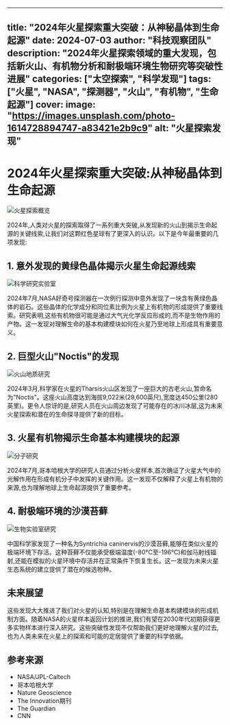  ---
title: "2024年火星探索重大突破：从神秘晶体到生命起源"
date: 2024-07-03
author: "科技观察团队"
description: "2024年火星探索领域的重大发现，包括新火山、有机物分析和耐极端环境生物研究等突破性进展"
categories: ["太空探索", "科学发现"]
tags: ["火星", "NASA", "探测器", "火山", "有机物", "生命起源"]
cover:
    image: "https://images.unsplash.com/photo-1614728894747-a83421e2b9c9"
    alt: "火星探索发现"
---

# 2024年火星探索重大突破:从神秘晶体到生命起源

![火星探索概览](https://images.unsplash.com/photo-1614728894747-a83421e2b9c9)

2024年,人类对火星的探索取得了一系列重大突破,从发现新的火山到揭示生命起源的关键线索,让我们对这颗红色星球有了更深入的认识。以下是今年最重要的几项发现:

## 1. 意外发现的黄绿色晶体揭示火星生命起源线索

![科学研究实验室](https://images.unsplash.com/photo-1576086213369-97a306d36557)

2024年7月,NASA好奇号探测器在一次例行探测中意外发现了一块含有黄绿色晶体的岩石。这些晶体的化学成分和同位素比例为火星上有机物的形成提供了重要线索。研究表明,这些有机物很可能是通过大气光化学反应形成的,而不是生物作用的产物。这一发现对理解生命的基本构建模块如何在火星乃至地球上形成具有重要意义。

## 2. 巨型火山"Noctis"的发现

![火山地质研究](https://images.unsplash.com/photo-1622547748225-3fc4abd2cca0)

2024年3月,科学家在火星的Tharsis火山区发现了一座巨大的古老火山,暂命名为"Noctis"。这座火山高度达到海拔9,022米(29,600英尺),宽度达450公里(280英里)。更令人惊讶的是,研究人员在火山周边发现了可能存在的冰川冰层,这为未来火星探索和潜在的生命探寻提供了新的目标。

## 3. 火星有机物揭示生命基本构建模块的起源

![分子研究](https://images.unsplash.com/photo-1532187863486-abf9dbad1b69)

2024年7月,哥本哈根大学的研究人员通过分析火星样本,首次确证了火星大气中的光解作用在形成有机分子中发挥的关键作用。这一发现不仅解释了火星上有机物的来源,也为理解地球上生命起源提供了重要参考。

## 4. 耐极端环境的沙漠苔藓

![生物实验室研究](https://images.unsplash.com/photo-1614935151651-0bea6508db6b)

中国科学家发现了一种名为Syntrichia caninervis的沙漠苔藓,能够在类似火星的极端环境下存活。这种苔藓不仅能承受极端温度(-80°C至-196°C)和伽马射线辐射,还能在模拟的火星环境中存活并在正常条件下恢复生长。这一发现为未来火星生态系统的建立提供了潜在的候选物种。

## 未来展望

这些发现大大推进了我们对火星的认知,特别是在理解生命基本构建模块的形成机制方面。随着NASA的火星样本返回计划的推进,我们有望在2030年代初期获得更多实物样本进行深入研究。这些突破性发现不仅帮助我们更好地理解火星的过去,也为人类未来在火星上的探索和可能的定居提供了重要的科学依据。

## 参考来源
- NASA/JPL-Caltech
- 哥本哈根大学
- Nature Geoscience
- The Innovation期刊
- The Guardian
- CNN 
